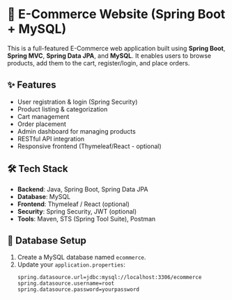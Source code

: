 # 🛒 E-Commerce Website (Spring Boot + MySQL)

This is a full-featured E-Commerce web application built using **Spring Boot**, **Spring MVC**, **Spring Data JPA**, and **MySQL**. It enables users to browse products, add them to the cart, register/login, and place orders.

## ✨ Features

- User registration & login (Spring Security)
- Product listing & categorization
- Cart management
- Order placement
- Admin dashboard for managing products
- RESTful API integration
- Responsive frontend (Thymeleaf/React - optional)

## 🛠️ Tech Stack

- **Backend**: Java, Spring Boot, Spring Data JPA
- **Database**: MySQL
- **Frontend**: Thymeleaf / React (optional)
- **Security**: Spring Security, JWT (optional)
- **Tools**: Maven, STS (Spring Tool Suite), Postman

## 💾 Database Setup

1. Create a MySQL database named `ecommerce`.
2. Update your `application.properties`:
   ```properties
   spring.datasource.url=jdbc:mysql://localhost:3306/ecommerce
   spring.datasource.username=root
   spring.datasource.password=yourpassword
